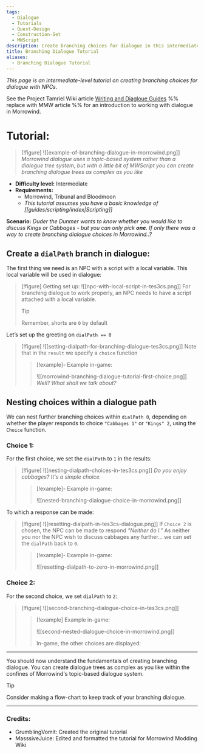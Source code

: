 ```yaml
---
tags:
  - Dialogue
  - Tutorials
  - Quest-Design
  - Construction-Set
  - MWScript
description: Create branching choices for dialogue in this intermediate-level tutorial
title: Branching Dialogue Tutorial
aliases:
  - Branching Dialogue Tutorial
---
```


*This page is an intermediate-level tutorial on creating branching choices for dialogue with NPCs.*

See the Project Tamriel Wiki article [Writing and Diagloue Guides](https://wiki.project-tamriel.com/wiki/Writing_and_Dialogue_Guidelines#Dialogue_2)  %% replace with MMW article %% for an introduction to working with dialogue in Morrowind.

# Tutorial: 
>[!figure]
>![[example-of-branching-dialogue-in-morrowind.png]]
>*Morrowind dialogue uses a topic-based system rather than a dialogue tree system, but with a little bit of MWScript you can create branching dialogue trees as complex as you like*
* **Difficulty level:** Intermediate
* **Requirements:**
     * Morrowind, Tribunal and Bloodmoon
     * _This tutorial assumes you have a basic knowledge of [[guides/scripting/index|Scripting]]_

**Scenario:** 
*Duder the Dunmer wants to know whether you would like to discuss Kings or Cabbages - but you can only pick **one**. If only there was a way to create branching dialogue choices in Morrowind..?*

## Create a `dialPath` branch in dialogue:

The first thing we need is an NPC with a script with a local variable. This local variable will be used in dialogue:

>[!figure] Getting set up:
>![[npc-with-local-script-in-tes3cs.png]]
>For branching dialogue to work properly, an NPC needs to have a script attached with a local variable.
>
>>[!tip]
>>
>>Remember, shorts are `0` by default

Let’s set up the greeting on `dialPath == 0`

>[!figure]
>![[setting-dialpath-for-branching-dialogue-tes3cs.png]]
>Note that in the `result` we specify a `choice` function
>>[!example]- Example in-game:
>>
>>![[morrowind-branching-dialogue-tutorial-first-choice.png]]
>>*Well? What shall we talk about?*

## Nesting choices within a dialogue path

We can nest further branching choices within `dialPath 0`, depending on whether the player responds to choice `"Cabbages 1"` or `"Kings" 2`, using the `Choice` function.

### Choice 1:

For the first choice, we set the `dialPath` to `1` in the results:

>[!figure]
>![[nesting-dialpath-choices-in-tes3cs.png]]
>*Do you enjoy cabbages? It's a simple choice.*
>>[!example]- Example in-game:
>>
>>![[nested-branching-dialogue-choice-in-morrowind.png]]

To which a response can be made:

>[!figure]
>![[resetting-dialpath-in-tes3cs-dialogue.png]]
>If `Choice 2` is chosen, the NPC can be made to respond *"Neither do I."* As neither you nor the NPC wish to discuss cabbages any further... we can set the `dialPath` back to `0`.
>>[!example]- Example in-game:
>>
>>![[resetting-dialpath-to-zero-in-morrowind.png]]

### Choice 2:

For the second choice, we set `dialPath` to `2`:

>[!figure]
>![[second-branching-dialogue-choice-in-tes3cs.png]]
>>[!example] Example in-game: 
>>
>>![[second-nested-dialogue-choice-in-morrowind.png]] 
>>
>>In-game, the other choices are displayed:

---

You should now understand the fundamentals of creating branching dialogue. You can create dialogue trees as complex as you like within the confines of Morrowind's topic-based dialogue system.

>[!tip]
>Consider making a flow-chart to keep track of your branching dialogue.

---

### Credits:
- GrumblingVomit: Created the original tutorial
- MasssiveJuice: Edited and formatted the tutorial for Morrowind Modding Wiki